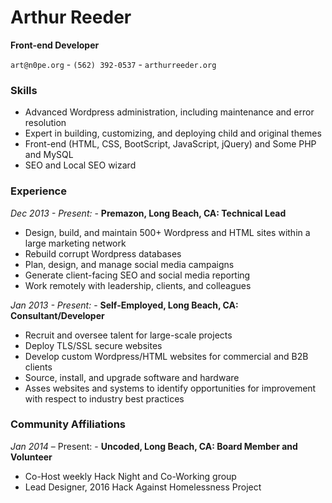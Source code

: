 # Arthur Reeder

**Front-end Developer**

`art@n0pe.org` - `(562) 392-0537` - `arthurreeder.org`

### Skills

- Advanced Wordpress administration, including maintenance and error resolution
- Expert in building, customizing, and deploying child and original themes
- Front-end (HTML, CSS, BootScript, JavaScript, jQuery) and Some PHP and MySQL
- SEO and Local SEO wizard

### Experience

_Dec 2013 - Present:_ - **Premazon, Long Beach, CA: Technical Lead**

- Design, build, and maintain 500+ Wordpress and HTML sites within a large marketing network
- Rebuild corrupt Wordpress databases
- Plan, design, and manage social media campaigns
- Generate client-facing SEO and social media reporting
- Work remotely with leadership, clients, and colleagues

_Jan 2013 - Present:_ - **Self-Employed, Long Beach, CA: Consultant/Developer**

- Recruit and oversee talent for large-scale projects
- Deploy TLS/SSL secure websites
- Develop custom Wordpress/HTML websites for commercial and B2B clients
- Source, install, and upgrade software and hardware
- Asses websites and systems to identify opportunities for improvement with respect to industry best practices

### Community Affiliations

_Jan 2014_ – Present: - **Uncoded, Long Beach, CA: Board Member and Volunteer**

- Co-Host weekly Hack Night and Co-Working group
- Lead Designer, 2016 Hack Against Homelessness Project
